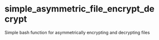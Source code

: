 simple_asymmetric_file_encrypt_decrypt
======================================

Simple bash function for asymmetrically encrypting and decrypting files
